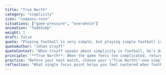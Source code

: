 ```yaml
---
title: "True North"
category: "simplicity"
icon: "compass-rose"
situations: ["game-pressure", "overwhelm"]
animation: "fadeInUp"
weight: 1
draft: false
quote: "Playing football is very simple, but playing simple football is the hardest thing there is."
quoteAuthor: "Johan Cruyff"
quoteContext: "When Cruyff speaks about simplicity in football, he's describing what we call True North - the understanding that beneath all the complexity of the game lies a simple core. Finding that simplicity gives you a reference point to return to when the game feels overwhelming."
principle: "**True North**: When the game feels too complicated, return to your center. Focus on one simple truth—your position, the ball, your breath—and let everything else organize around that point."
practice: "Before your next match, choose your \"True North\"—one simple focus point when things get confusing. It might be feeling your feet on the ground, tracking the ball, or remembering your positioning. When overwhelmed, return to this one point."
reflection: "What single focus point helps you feel centered when football seems too complicated?"
---
```

